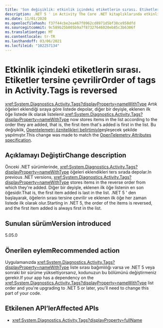 ```yaml
---
title: 'Son değişiklik: etkinlik içindeki etiketlerin sırası. Etiketler tersine çevrilir'
description: .NET 5 ' in Activity The Core .NET kitaplıklarında etkinlik. Etiketler eklendiği sıraya göre listedeki öğeleri depolayan
ms.date: 11/01/2020
ms.openlocfilehash: f37f44cbe2ea467f0962cd8971d5bf38ce958dfd
ms.sourcegitcommit: 9c589b25b005b9a7f87327646020eb85c3b6306f
ms.translationtype: MT
ms.contentlocale: tr-TR
ms.lasthandoff: 03/06/2021
ms.locfileid: "102257134"
---
```

# <a name="order-of-tags-in-activitytags-is-reversed"></a><span data-ttu-id="9bcdc-103">Etkinlik içindeki etiketlerin sırası. Etiketler tersine çevrilir</span><span class="sxs-lookup"><span data-stu-id="9bcdc-103">Order of tags in Activity.Tags is reversed</span></span>

<span data-ttu-id="9bcdc-104"><xref:System.Diagnostics.Activity.Tags?displayProperty=nameWithType> Artık öğeleri eklendiği sıraya göre listede depolar, diğer bir deyişle, eklenen ilk öğe listede ilk olarak listelenir.</span><span class="sxs-lookup"><span data-stu-id="9bcdc-104"><xref:System.Diagnostics.Activity.Tags?displayProperty=nameWithType> now stores items in the list according to the order they are added, that is, the first item that's added is first in the list.</span></span> <span data-ttu-id="9bcdc-105">Bu değişiklik, [Opentelemetri öznitelikleri belirtimiyle](https://github.com/open-telemetry/opentelemetry-specification/blob/master/specification/common/common.md#attributes)eşleşecek şekilde yapılmıştır.</span><span class="sxs-lookup"><span data-stu-id="9bcdc-105">This change was made to match the [OpenTelemetry Attributes specification](https://github.com/open-telemetry/opentelemetry-specification/blob/master/specification/common/common.md#attributes).</span></span>

## <a name="change-description"></a><span data-ttu-id="9bcdc-106">Açıklamayı Değiştir</span><span class="sxs-lookup"><span data-stu-id="9bcdc-106">Change description</span></span>

<span data-ttu-id="9bcdc-107">Önceki .NET sürümlerinde, <xref:System.Diagnostics.Activity.Tags?displayProperty=nameWithType> öğeleri eklendikleri ters sırada depolar.</span><span class="sxs-lookup"><span data-stu-id="9bcdc-107">In previous .NET versions, <xref:System.Diagnostics.Activity.Tags?displayProperty=nameWithType> stores items in the reverse order from which they're added.</span></span> <span data-ttu-id="9bcdc-108">Diğer bir deyişle, eklenen ilk öğe listenin en son öğesidir.</span><span class="sxs-lookup"><span data-stu-id="9bcdc-108">That is, the first item added is last in the list.</span></span> <span data-ttu-id="9bcdc-109">.NET 5 ' den başlayarak, öğelerin sırası tersine çevrilir ve eklenen ilk öğe her zaman listede ilk olarak olur.</span><span class="sxs-lookup"><span data-stu-id="9bcdc-109">Starting in .NET 5, the order of the items is reversed, and the first item added is always first in the list.</span></span>

## <a name="version-introduced"></a><span data-ttu-id="9bcdc-110">Sunulan sürüm</span><span class="sxs-lookup"><span data-stu-id="9bcdc-110">Version introduced</span></span>

<span data-ttu-id="9bcdc-111">5.0</span><span class="sxs-lookup"><span data-stu-id="9bcdc-111">5.0</span></span>

## <a name="recommended-action"></a><span data-ttu-id="9bcdc-112">Önerilen eylem</span><span class="sxs-lookup"><span data-stu-id="9bcdc-112">Recommended action</span></span>

<span data-ttu-id="9bcdc-113">Uygulamanızda <xref:System.Diagnostics.Activity.Tags?displayProperty=nameWithType> liste sırası bağımlılığı varsa ve .NET 5 veya sonraki bir sürüme yükseltiyorsanız, kodunuzun bu bölümünü değiştirmeniz gerekir.</span><span class="sxs-lookup"><span data-stu-id="9bcdc-113">If your app has a dependency on the <xref:System.Diagnostics.Activity.Tags?displayProperty=nameWithType> list order and you're upgrading to .NET 5 or later, you'll need to change this part of your code.</span></span>

## <a name="affected-apis"></a><span data-ttu-id="9bcdc-114">Etkilenen API’ler</span><span class="sxs-lookup"><span data-stu-id="9bcdc-114">Affected APIs</span></span>

- <xref:System.Diagnostics.Activity.Tags?displayProperty=fullName>

<!--

#### Category

Core .NET libraries

### Affected APIs

- `P:System.Diagnostics.Activity.Tags`

-->
